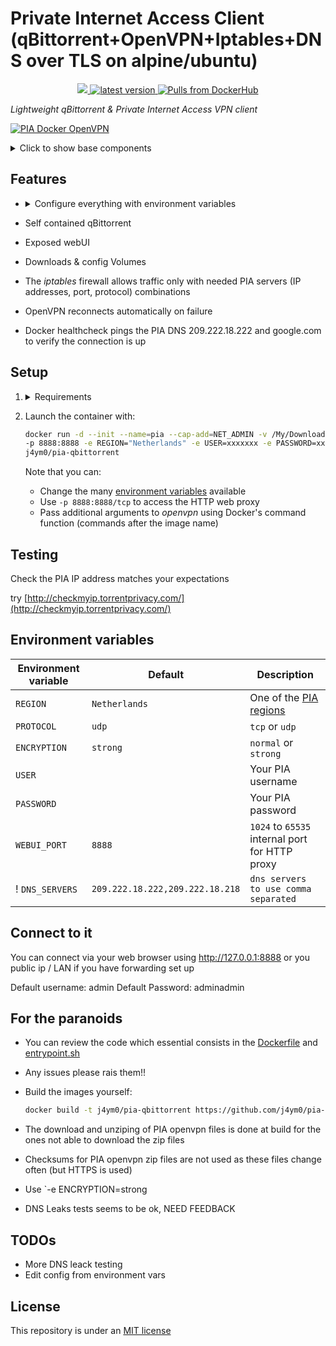 # Private Internet Access Client (qBittorrent+OpenVPN+Iptables+DNS over TLS on alpine/ubuntu)

<p align="center">
  <a href="https://hub.docker.com/r/j4ym0/pia-qbittorrent">
    <img src="https://images.microbadger.com/badges/image/j4ym0/pia-qbittorrent.svg">
  </a>
  <a href="https://github.com/j4ym0/pia-qbittorrent/releases">
    <img alt="latest version" src="https://img.shields.io/github/v/tag/j4ym0/pia-qbittorrent-docker.svg" />
  </a>
  <a href="https://hub.docker.com/r/j4ym0/pia-qbittorrent">
    <img alt="Pulls from DockerHub" src="https://img.shields.io/docker/pulls/j4ym0/pia-qbittorrent.svg?style=flat-square" />
  </a>
</p>


*Lightweight qBittorrent & Private Internet Access VPN client*

[![PIA Docker OpenVPN](https://github.com/j4ym0/pia-qbittorrent-docker/raw/master/readme/title.png)](https://hub.docker.com/r/qmcgaw/private-internet-access/)



<details><summary>Click to show base components</summary><p>

- [Ubuntu 18.04](https://ubuntu.com) for a base image
- [Alpine 3.12.0](https://alpinelinux.org/) for a base image
- [OpenVPN 2.4.4](https://packages.ubuntu.com/bionic/openvpn) to tunnel to PIA servers
- [IPtables 1.6.1](https://packages.ubuntu.com/bionic/iptables) enforces the container to communicate only through the VPN or with other containers in its virtual network (acts as a killswitch)

</p></details>

## Features

- <details><summary>Configure everything with environment variables</summary><p>

    - [Destination region](https://www.privateinternetaccess.com/pages/network)
    - Internet protocol
    - Level of encryption
    - PIA Username and password
    - DNS Servers

    </p></details>
- Self contained qBittorrent
- Exposed webUI
- Downloads & config Volumes
- The *iptables* firewall allows traffic only with needed PIA servers (IP addresses, port, protocol) combinations
- OpenVPN reconnects automatically on failure
- Docker healthcheck pings the PIA DNS 209.222.18.222 and google.com to verify the connection is up


## Setup

1. <details><summary>Requirements</summary><p>

    - A Private Internet Access **username** and **password** - [Sign up referral link](http://www.privateinternetaccess.com/pages/buy-a-vpn/1218buyavpn?invite=U2FsdGVkX1-Ki-3bKiIknvTQB1F-2Tz79e8QkNeh5Zc%2CbPOXkZjc102Clh5ih5-Pa_TYyTU)
    - External firewall requirements, if you have one
        - Allow outbound TCP 853 to 1.1.1.1 to allow Unbound to resolve the PIA domain name at start. You can then block it once the container is started.
        - For UDP strong encryption, allow outbound UDP 1197
        - For UDP normal encryption, allow outbound UDP 1198
        - For TCP strong encryption, allow outbound TCP 501
        - For TCP normal encryption, allow outbound TCP 502
        - For the built-in web HTTP proxy, allow inbound TCP 8888
    - Docker API 1.25 to support `init`

    </p></details>

1. Launch the container with:

    ```bash
    docker run -d --init --name=pia --cap-add=NET_ADMIN -v /My/Downloads/Folder/:/downloads \
    -p 8888:8888 -e REGION="Netherlands" -e USER=xxxxxxx -e PASSWORD=xxxxxxxx \
    j4ym0/pia-qbittorrent
    ```

    Note that you can:
    - Change the many [environment variables](#environment-variables) available
    - Use `-p 8888:8888/tcp` to access the HTTP web proxy 
    - Pass additional arguments to *openvpn* using Docker's command function (commands after the image name)

## Testing

Check the PIA IP address matches your expectations

try [http://checkmyip.torrentprivacy.com/](http://checkmyip.torrentprivacy.com/)

## Environment variables

| Environment variable | Default | Description |
| --- | --- | --- |
| `REGION` | `Netherlands` | One of the [PIA regions](https://www.privateinternetaccess.com/pages/network/) |
| `PROTOCOL` | `udp` | `tcp` or `udp` |
| `ENCRYPTION` | `strong` | `normal` or `strong` |
| `USER` | | Your PIA username |
| `PASSWORD` | | Your PIA password |
| `WEBUI_PORT` | `8888` | `1024` to `65535` internal port for HTTP proxy |
! `DNS_SERVERS` | `209.222.18.222,209.222.18.218` | `dns servers to use comma separated`

## Connect to it

You can connect via your web browser using http://127.0.0.1:8888 or you public ip / LAN if you have forwarding set up

Default username: admin
Default Password: adminadmin

## For the paranoids

- You can review the code which essential consists in the [Dockerfile](https://github.com/j4ym0/pia-qbittorrent-docker/blob/master/Dockerfile) and [entrypoint.sh](https://github.com/j4ym0/pia-qbittorrent-docker/blob/master/entrypoint.sh)
- Any issues please rais them!!
- Build the images yourself:

    ```bash
    docker build -t j4ym0/pia-qbittorrent https://github.com/j4ym0/pia-qbittorrent-docker.git
    ```

- The download and unziping of PIA openvpn files is done at build for the ones not able to download the zip files
- Checksums for PIA openvpn zip files are not used as these files change often (but HTTPS is used)
- Use `-e ENCRYPTION=strong
- DNS Leaks tests seems to be ok, NEED FEEDBACK

## TODOs

- More DNS leack testing
- Edit config from environment vars

## License

This repository is under an [MIT license](https://github.com/j4ym0/pia-qbittorrent-docker/master/license)
